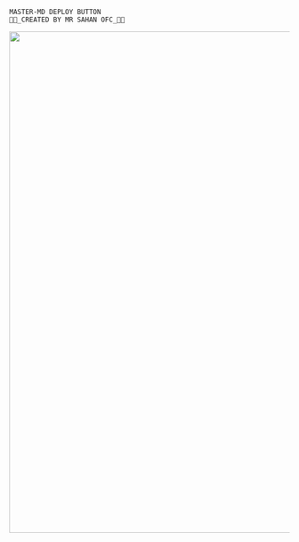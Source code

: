 `MASTER-MD DEPLOY BUTTON`
<br>
`👨‍💻_CREATED BY MR SAHAN OFC_👨‍💻`

 <p align="center">
<a href="https://github.com/MrMasterOfc">
    <img src="https://telegra.ph/file/f3db864239f8e8eebf240.png" width="900px">
  </a>
